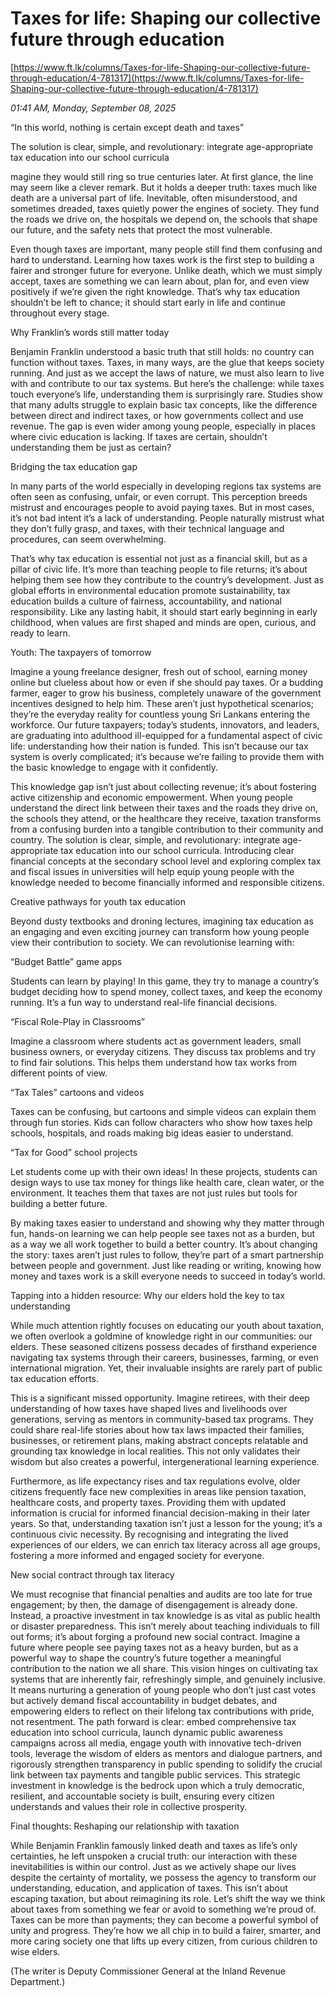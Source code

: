 # Taxes for life: Shaping our collective future through education

[https://www.ft.lk/columns/Taxes-for-life-Shaping-our-collective-future-through-education/4-781317](https://www.ft.lk/columns/Taxes-for-life-Shaping-our-collective-future-through-education/4-781317)

*01:41 AM, Monday, September 08, 2025*

“In this world, nothing is certain except death and taxes”

The solution is clear, simple, and revolutionary: integrate age-appropriate tax education into our school curricula

magine they would still ring so true centuries later. At first glance, the line may seem like a clever remark. But it holds a deeper truth: taxes much like death are a universal part of life. Inevitable, often misunderstood, and sometimes dreaded, taxes quietly power the engines of society. They fund the roads we drive on, the hospitals we depend on, the schools that shape our future, and the safety nets that protect the most vulnerable.

Even though taxes are important, many people still find them confusing and hard to understand. Learning how taxes work is the first step to building a fairer and stronger future for everyone. Unlike death, which we must simply accept, taxes are something we can learn about, plan for, and even view positively if we’re given the right knowledge. That’s why tax education shouldn’t be left to chance; it should start early in life and continue throughout every stage.

Why Franklin’s words still matter today

Benjamin Franklin understood a basic truth that still holds: no country can function without taxes. Taxes, in many ways, are the glue that keeps society running. And just as we accept the laws of nature, we must also learn to live with and contribute to our tax systems. But here’s the challenge: while taxes touch everyone’s life, understanding them is surprisingly rare. Studies show that many adults struggle to explain basic tax concepts, like the difference between direct and indirect taxes, or how governments collect and use revenue. The gap is even wider among young people, especially in places where civic education is lacking. If taxes are certain, shouldn’t understanding them be just as certain?

Bridging the tax education gap

In many parts of the world especially in developing regions tax systems are often seen as confusing, unfair, or even corrupt. This perception breeds mistrust and encourages people to avoid paying taxes. But in most cases, it’s not bad intent it’s a lack of understanding. People naturally mistrust what they don’t fully grasp, and taxes, with their technical language and procedures, can seem overwhelming.

That’s why tax education is essential not just as a financial skill, but as a pillar of civic life. It’s more than teaching people to file returns; it’s about helping them see how they contribute to the country’s development. Just as global efforts in environmental education promote sustainability, tax education builds a culture of fairness, accountability, and national responsibility. Like any lasting habit, it should start early beginning in early childhood, when values are first shaped and minds are open, curious, and ready to learn.

Youth: The taxpayers of tomorrow

Imagine a young freelance designer, fresh out of school, earning money online but clueless about how or even if she should pay taxes. Or a budding farmer, eager to grow his business, completely unaware of the government incentives designed to help him. These aren’t just hypothetical scenarios; they’re the everyday reality for countless young Sri Lankans entering the workforce. Our future taxpayers; today’s students, innovators, and leaders, are graduating into adulthood ill-equipped for a fundamental aspect of civic life: understanding how their nation is funded. This isn’t because our tax system is overly complicated; it’s because we’re failing to provide them with the basic knowledge to engage with it confidently.

This knowledge gap isn’t just about collecting revenue; it’s about fostering active citizenship and economic empowerment. When young people understand the direct link between their taxes and the roads they drive on, the schools they attend, or the healthcare they receive, taxation transforms from a confusing burden into a tangible contribution to their community and country. The solution is clear, simple, and revolutionary: integrate age-appropriate tax education into our school curricula. Introducing clear financial concepts at the secondary school level and exploring complex tax and fiscal issues in universities will help equip young people with the knowledge needed to become financially informed and responsible citizens.

Creative pathways for youth tax education

Beyond dusty textbooks and droning lectures, imagining tax education as an engaging and even exciting journey can transform how young people view their contribution to society. We can revolutionise learning with:

“Budget Battle” game apps

Students can learn by playing! In this game, they try to manage a country’s budget deciding how to spend money, collect taxes, and keep the economy running. It’s a fun way to understand real-life financial decisions.

“Fiscal Role-Play in Classrooms”

Imagine a classroom where students act as government leaders, small business owners, or everyday citizens. They discuss tax problems and try to find fair solutions. This helps them understand how tax works from different points of view.

“Tax Tales” cartoons and videos

Taxes can be confusing, but cartoons and simple videos can explain them through fun stories. Kids can follow characters who show how taxes help schools, hospitals, and roads making big ideas easier to understand.

“Tax for Good” school projects

Let students come up with their own ideas! In these projects, students can design ways to use tax money for things like health care, clean water, or the environment. It teaches them that taxes are not just rules but tools for building a better future.

By making taxes easier to understand and showing why they matter through fun, hands-on learning we can help people see taxes not as a burden, but as a way we all work together to build a better country. It’s about changing the story: taxes aren’t just rules to follow, they’re part of a smart partnership between people and government. Just like reading or writing, knowing how money and taxes work is a skill everyone needs to succeed in today’s world.

Tapping into a hidden resource: Why our elders hold the key to tax understanding

While much attention rightly focuses on educating our youth about taxation, we often overlook a goldmine of knowledge right in our communities: our elders. These seasoned citizens possess decades of firsthand experience navigating tax systems through their careers, businesses, farming, or even international migration. Yet, their invaluable insights are rarely part of public tax education efforts.

This is a significant missed opportunity. Imagine retirees, with their deep understanding of how taxes have shaped lives and livelihoods over generations, serving as mentors in community-based tax programs. They could share real-life stories about how tax laws impacted their families, businesses, or retirement plans, making abstract concepts relatable and grounding tax knowledge in local realities. This not only validates their wisdom but also creates a powerful, intergenerational learning experience.

Furthermore, as life expectancy rises and tax regulations evolve, older citizens frequently face new complexities in areas like pension taxation, healthcare costs, and property taxes. Providing them with updated information is crucial for informed financial decision-making in their later years. So that, understanding taxation isn’t just a lesson for the young; it’s a continuous civic necessity. By recognising and integrating the lived experiences of our elders, we can enrich tax literacy across all age groups, fostering a more informed and engaged society for everyone.

New social contract through tax literacy

We must recognise that financial penalties and audits are too late for true engagement; by then, the damage of disengagement is already done. Instead, a proactive investment in tax knowledge is as vital as public health or disaster preparedness. This isn’t merely about teaching individuals to fill out forms; it’s about forging a profound new social contract. Imagine a future where people see paying taxes not as a heavy burden, but as a powerful way to shape the country’s future together a meaningful contribution to the nation we all share. This vision hinges on cultivating tax systems that are inherently fair, refreshingly simple, and genuinely inclusive. It means nurturing a generation of young people who don’t just cast votes but actively demand fiscal accountability in budget debates, and empowering elders to reflect on their lifelong tax contributions with pride, not resentment. The path forward is clear: embed comprehensive tax education into school curricula, launch dynamic public awareness campaigns across all media, engage youth with innovative tech-driven tools, leverage the wisdom of elders as mentors and dialogue partners, and rigorously strengthen transparency in public spending to solidify the crucial link between tax payments and tangible public services. This strategic investment in knowledge is the bedrock upon which a truly democratic, resilient, and accountable society is built, ensuring every citizen understands and values their role in collective prosperity.

Final thoughts: Reshaping our relationship with taxation

While Benjamin Franklin famously linked death and taxes as life’s only certainties, he left unspoken a crucial truth: our interaction with these inevitabilities is within our control. Just as we actively shape our lives despite the certainty of mortality, we possess the agency to transform our understanding, education, and application of taxes. This isn’t about escaping taxation, but about reimagining its role. Let’s shift the way we think about taxes from something we fear or avoid to something we’re proud of. Taxes can be more than payments; they can become a powerful symbol of unity and progress. They’re how we all chip in to build a fairer, smarter, and more caring society one that lifts up every citizen, from curious children to wise elders.

(The writer is Deputy Commissioner General at the Inland Revenue Department.)

